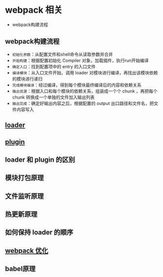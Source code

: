# webpack 相关

- webpack构建流程

## webpack构建流程

- `初始化参数`：从配置文件和shell命令从读取参数并合并
- `开始构建`：根据配置初始化 Compiler 对象，加载插件，执行run开始编译
- `确定入口`：找到配置项中的 entry 的入口文件
- `编译模块`：从入口文件开始，调用 loader 对模块进行编译，再找出该模块依赖的模块进行递归
- `完成模块编译`：经过编译，得到每个模块最终编译后的内容和依赖关系
- `输出资源`：根据入口和每个模块的依赖关系，组装成一个个 chunk ，再把每个 chunk 转换成一个单独的文件加入输出列表
- `输出完成`：确定好输出内容之后，根据配置的 output 出口路径和文件名，把文件内容写入

## [loader](loader.md)

## [plugin](plugin.md)

## loader 和 plugin 的区别

## 模块打包原理

## 文件监听原理

## 热更新原理

## 如何保持 loader 的顺序

## [webpack 优化](优化.md)

## babel原理
